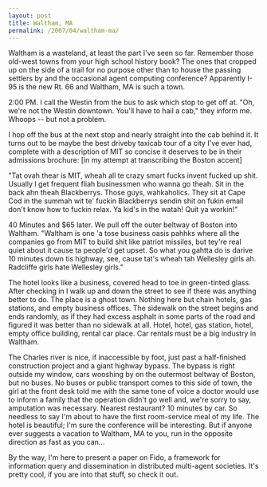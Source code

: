 ```yaml
---
layout: post
title: Waltham, MA
permalink: /2007/04/waltham-ma/
---
```


Waltham is a wasteland, at least the part I've seen so far. 
Remember those old-west towns from your high school history book? The ones that cropped up on the side of a 
trail for no purpose other than to house
the passing settlers by and the occasional agent computing conference? Apparently I-95 is the new Rt. 66 and Waltham, MA
is such a town. 

2:00 PM. I call the Westin from the bus to ask which stop to get off at. "Oh, we're not the Westin
downtown. You'll have to hail a cab," they inform me. Whoops -- but not a problem. 

I hop off the bus at the next stop
and nearly straight into the cab behind it. It turns out to be maybe the best driveby taxicab tour of a city I've ever
had, complete with a description of MIT so concise it deserves to be in their admissions brochure: [in my attempt at
transcribing the Boston accent] 

"Tat ovah thear is MIT, wheah all te crazy smart fucks invent fucked up shit. Usually I get frequent fliah businessmen
who wanna go theah. Sit in the back ahn theah Blackberrys. Those guys, wahkaholics. They sit at Cape Cod in the summah 
wit te' fuckin Blackberrys sendin shit
on fukin email don't know how to fuckin relax. Ya kid's in the watah! Quit ya workin!" 

40 Minutes and $65 later. We
pull off the outer beltway of Boston into Waltham. "Waltham is one 'a tose business oasis
pahhks where all the companies go from MIT to build shit like patriot missiles, but tey're real quiet about it
cause ta people'd get upset. So what you gahtta do is darive 10 minutes down tis highway, see, cause tat's wheah tah
Wellesley girls ah. Radcliffe girls hate Wellesley girls."

The hotel looks like a business, covered head to toe in
green-tinted glass. After checking in I walk up and down the street to see if there was anything better to do. The
place is a ghost town. Nothing here but chain hotels, gas stations, and empty business offices. The sidewalk on the
street begins and ends randomly, as if they had excess asphalt in some parts of the road and figured it was better
than no sidewalk at all. Hotel, hotel, gas station, hotel, empty office building, rental car place. Car rentals must
be a big industry in Waltham.

The Charles river is nice, if inaccessible by foot, just past a half-finished
construction project and a giant highway bypass. The bypass is right outside my window, cars wooshing by on the
outermost beltway of Boston, but no buses. No buses or public transport comes to this side of town, the girl at the
front desk told me with the same tone of voice a doctor would use to inform a family that the operation didn't go
well and, we're sorry to say, amputation was necessary. Nearest restaurant? 10 minutes by car. So needless to say
I'm about to have the first room-service meal of my life. The hotel is beautiful; I'm sure the conference will be
interesting. But if anyone ever suggests a vacation to Waltham, MA to you, run in the opposite direction as fast as
you can...

By the way, I'm here to present a paper on Fido, a framework for information query and dissemination in
distributed multi-agent societies. It's pretty cool, if you are into that stuff, so check it out.

